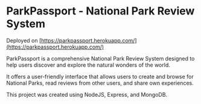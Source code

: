 # ParkPassport - National Park Review System
Deployed on [https://parkpassport.herokuapp.com/](https://parkpassport.herokuapp.com/)

ParkPassport is a comprehensive National Park Review System designed to help users discover and explore the natural wonders of the world.

It offers a user-friendly interface that allows users to create and browse for National Parks, read reviews from other users, and share own experiences.

This project was created using NodeJS, Express, and MongoDB.
